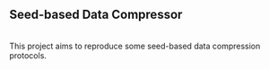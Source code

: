 <b><h2>Seed-based Data Compressor</h2></b>
<br />
This project aims to reproduce some seed-based data compression protocols.

